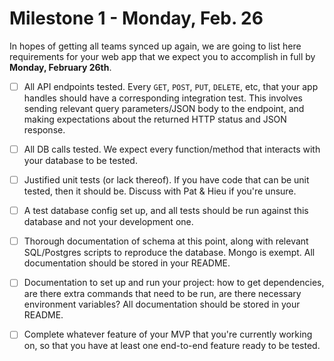# Milestone 1 - Monday, Feb. 26

In hopes of getting all teams synced up again, we are going to list here requirements for your web app that we expect you to accomplish in full by **Monday, February 26th**.

* [ ] All API endpoints tested. Every `GET`, `POST`, `PUT`, `DELETE`, etc, that your app handles should have a corresponding integration test. This involves sending relevant query parameters/JSON body to the endpoint, and making expectations about the returned HTTP status and JSON response.
* [ ] All DB calls tested. We expect every function/method that interacts with your database to be tested.
* [ ] Justified unit tests \(or lack thereof\). If you have code that can be unit tested, then it should be. Discuss with Pat & Hieu if you're unsure.
* [ ] A test database config set up, and all tests should be run against this database and not your development one.
* [ ] Thorough documentation of schema at this point, along with relevant SQL/Postgres scripts to reproduce the database. Mongo is exempt. All documentation should be stored in your README.
* [ ] Documentation to set up and run your project: how to get dependencies, are there extra commands that need to be run, are there necessary environment variables? All documentation should be stored in your README.
* [ ] Complete whatever feature of your MVP that you're currently working on, so that you have at least one end-to-end feature ready to be tested.



